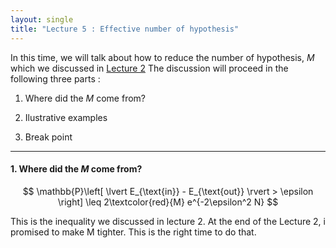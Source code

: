 ```yaml
---
layout: single
title: "Lecture 5 : Effective number of hypothesis"
---
```



In this time, we will talk about how to reduce the number of hypothesis, $M$ which we discussed in [Lecture 2](https://isopink.github.io/Is-Learning-Feasible/)  The discussion will proceed in the following three parts :


1. Where did the $M$ come from? 

2. Ilustrative examples 

3. Break point 

---

#### 1. Where did the $M$ come from? 

$$
\mathbb{P}\left[ \lvert E_{\text{in}} - E_{\text{out}} \rvert > \epsilon \right] \leq 2\textcolor{red}{M} e^{-2\epsilon^2 N}
$$



This is the inequality we discussed in lecture 2. At the end of the Lecture 2, i promised to make M tighter. This is the right time to do that. 
